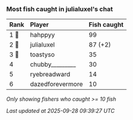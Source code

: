 ### Most fish caught in julialuxel's chat

| Rank  | Player           | Fish caught |
|:------|:-----------------|:------------|
| 1 🥇  | hahppyy          | 99          |
| 2 🥈  | julialuxel       | 87 (+2)     |
| 3 🥉  | toastyso         | 35          |
| 4     | chubby_________  | 30          |
| 5     | ryebreadward     | 14          |
| 6     | dazedforevermore | 10          |

_Only showing fishers who caught >= 10 fish_

_Last updated at 2025-09-28 09:39:27 UTC_